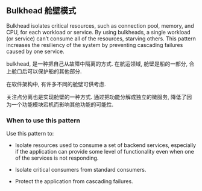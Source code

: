 Bulkhead 舱壁模式
---

Bulkhead isolates critical resources, such as connection pool, memory, and CPU, for each workload or service. By using bulkheads, a single workload (or service) can’t consume all of the resources, starving others. This pattern increases the resiliency of the system by preventing cascading failures caused by one service.


bulkhead, 是一种把自己从故障中隔离的方式. 在航运领域, 舱壁是船的一部分, 合上舱口后可以保护船的其他部分.


在软件架构中, 有许多不同的舱壁可供考虑.

关注点分离也是实现舱壁的一种方式. 通过把功能分解成独立的微服务, 降低了因为一个功能模块宕机而影响其他功能的可能性.


### When to use this pattern

Use this pattern to:

* Isolate resources used to consume a set of backend services, especially if the application can provide some level of functionality even when one of the services is not responding.

* Isolate critical consumers from standard consumers.

* Protect the application from cascading failures.
